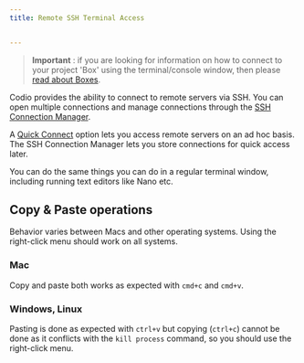 ```yaml
---
title: Remote SSH Terminal Access


---
```


> **Important** : if you are looking for information on how to connect to your project 'Box' using the terminal/console window, then please [read about Boxes](/ide/boxes).

Codio provides the ability to connect to remote servers via SSH. You can open multiple connections and manage connections through the [SSH Connection Manager](/ide/tools/ssh/ssh-manager).

A [Quick Connect](/ide/tools/ssh/quick-connect) option lets you access remote servers on an ad hoc basis. The SSH Connection Manager lets you store connections for quick access later.


You can do the same things you can do in a regular terminal window, including running text editors like Nano etc.

## Copy & Paste operations
Behavior varies between Macs and other operating systems. Using the right-click menu should work on all systems.

### Mac
Copy and paste both works as expected with `cmd+c` and `cmd+v`.

### Windows, Linux
Pasting is done as expected with `ctrl+v` but copying (`ctrl+c`) cannot be done as it conflicts with the `kill process` command, so you should use the right-click menu.
